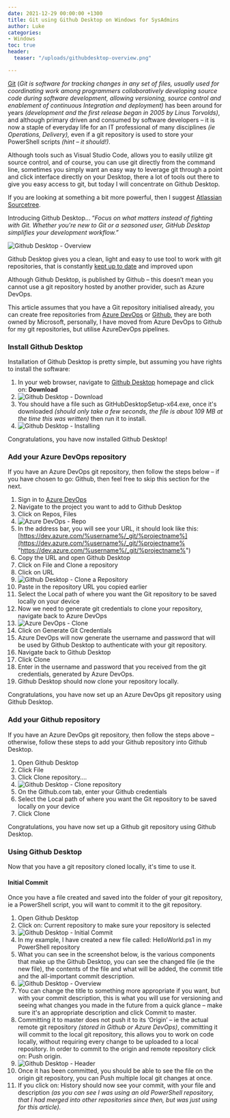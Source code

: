 ```yaml
---
date: 2021-12-29 00:00:00 +1300
title: Git using Github Desktop on Windows for SysAdmins
author: Luke
categories:
- Windows
toc: true
header:
  teaser: "/uploads/githubdesktop-overview.png"

---
```

[Git](https://en.wikipedia.org/wiki/Git) (_Git is software for tracking changes in any set of files, usually used for coordinating work among programmers collaboratively developing source code during software development, allowing versioning, source control and enablement of continuous Integration and deployment)_ has been around for years _(development and the first release began in 2005 by Linus Torvolds)_, and although primary driven and consumed by software developers – it is now a staple of everyday life for an IT professional of many disciplines _(ie Operations, Delivery),_ even if a git repository is used to store your PowerShell scripts _(hint – it should!)_.

Although tools such as Visual Studio Code, allows you to easily utilize git source control, and of course, you can use git directly from the command line, sometimes you simply want an easy way to leverage git through a point and click interface directly on your Desktop, there a lot of tools out there to give you easy access to git, but today I will concentrate on Github Desktop.

If you are looking at something a bit more powerful, then I suggest [Atlassian Sourcetree](https://www.atlassian.com/software/sourcetree "Atlassian Sourcetree").

Introducing Github Desktop... “_Focus on what matters instead of fighting with Git. Whether you're new to Git or a seasoned user, GitHub Desktop simplifies your development workflow.”_

![Github Desktop - Overview](/uploads/githubdesktop-overview.png "Github Desktop - Overview")

Github Desktop gives you a clean, light and easy to use tool to work with git repositories, that is constantly [kept up to date](https://github.com/desktop/desktop "Github Desktop - Github") and improved upon

Although Github Desktop, is published by Github – this doesn’t mean you cannot use a git repository hosted by another provider, such as Azure DevOps.

This article assumes that you have a Git repository initialised already, you can create free repositories from [Azure DevOps](https://azure.microsoft.com/en-us/services/devops/?nav=min "Azure DevOps") or [Github](https://github.com/ "GitHub"), they are both owned by Microsoft, personally, I have moved from Azure DevOps to Github for my git repositories, but utilise AzureDevOps pipelines.

### Install Github Desktop

Installation of Github Desktop is pretty simple, but assuming you have rights to install the software:

1. In your web browser, navigate to [Github Desktop](https://desktop.github.com/) homepage and click on: **Download**
2. ![Github Desktop - Download](/uploads/githubdesktop-download.png "Github Desktop - Download")
3. You should have a file such as GitHubDesktopSetup-x64.exe, once it's downloaded _(should only take a few seconds, the file is about 109 MB at the time this was written)_ then run it to install.
4. ![Github Desktop - Installing](/uploads/githubdesktop-installing.png "Github Desktop - Installing")

Congratulations, you have now installed Github Desktop!

### Add your Azure DevOps repository

If you have an Azure DevOps git repository, then follow the steps below – if you have chosen to go: Github, then feel free to skip this section for the next.

 1. Sign in to [Azure DevOps](https://azure.microsoft.com/en-us/services/devops/?nav=min "Azure DevOps")
 2. Navigate to the project you want to add to Github Desktop
 3. Click on Repos, Files
 4. ![Azure DevOps - Repo](/uploads/azuredevops-repos.png "Azure DevOps - Repo")
 5. In the address bar, you will see your URL, it should look like this: [https://dev.azure.com/%username%/_git/%projectname%](https://dev.azure.com/%username%/_git/%projectname% "https://dev.azure.com/%username%/_git/%projectname%")
 6. Copy the URL and open Github Desktop
 7. Click on File and Clone a repository
 8. Click on URL
 9. ![Github Desktop - Clone a Repository](/uploads/githubdesktop-clonearepo.png "Github Desktop - Clone a Repository")
10. Paste in the repository URL you copied earlier
11. Select the Local path of where you want the Git repository to be saved locally on your device
12. Now we need to generate git credentials to clone your repository, navigate back to Azure DevOps
13. ![Azure DevOps - Clone](/uploads/azuredevops-clonerepo.png "Azure DevOps - Clone")
14. Click on Generate Git Credentials
15. Azure DevOps will now generate the username and password that will be used by Github Desktop to authenticate with your git repository.
16. Navigate back to Github Desktop
17. Click Clone
18. Enter in the username and password that you received from the git credentials, generated by Azure DevOps.
19. Github Desktop should now clone your repository locally.

Congratulations, you have now set up an Azure DevOps git repository using Github Desktop.

### Add your Github repository

If you have an Azure DevOps git repository, then follow the steps above – otherwise, follow these steps to add your Github repository into Github Desktop.

1. Open Github Desktop
2. Click File
3. Click Clone repository….
4. ![Github Desktop - Clone repository](/uploads/githubdesktop-cloneareposnap.png "Github Desktop - Clone repository")
5. On the Github.com tab, enter your Github credentials
6. Select the Local path of where you want the Git repository to be saved locally on your device
7. Click Clone

Congratulations, you have now set up a Github git repository using Github Desktop.

### Using Github Desktop

Now that you have a git repository cloned locally, it's time to use it.

#### Initial Commit

Once you have a file created and saved into the folder of your git repository, ie a PowerShell script, you will want to commit it to the git repository.

 1. Open Github Desktop
 2. Click on: Current repository to make sure your repository is selected
 3. ![Github Desktop - Initial Commit](/uploads/githubdesktop-initialhelloworld.png "Github Desktop - Initial Commit")
 4. In my example, I have created a new file called: HelloWorld.ps1 in my PowerShell repository
 5. What you can see in the screenshot below, is the various components that make up the Github Desktop, you can see the changed file (ie the new file), the contents of the file and what will be added, the commit title and the all-important commit description.
 6. ![Github Desktop - Overview](/uploads/githubdesktop-productoverview.png "Github Desktop - Overview")
 7. You can change the title to something more appropriate if you want, but with your commit description, this is what you will use for versioning and seeing what changes you made in the future from a quick glance – make sure it's an appropriate description and click Commit to master.
 8. Committing it to master does not push it to its ‘Origin’ – ie the actual remote git repository _(stored in Github or Azure DevOps)_, committing it will commit to the local git repository, this allows you to work on code locally, without requiring every change to be uploaded to a local repository. In order to commit to the origin and remote repository click on: Push origin.
 9. ![Github Desktop - Header](/uploads/githubdesktop-header.png "Github Desktop - Header")
10. Once it has been committed, you should be able to see the file on the origin git repository, you can Push multiple local git changes at once.
11. If you click on: History should now see your commit, with your file and description _(as you can see I was using an old PowerShell repository, that I had merged into other repositories since then, but was just using for this article)._